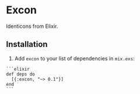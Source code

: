 # Excon

Identicons from Elixir.

## Installation

  1. Add `excon` to your list of dependencies in `mix.exs`:

    ```elixir
    def deps do
      [{:excon, "~> 0.1"}]
    end
    ```

